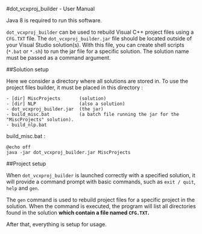 #dot_vcxproj_builder - User Manual

Java 8 is required to run this software.

`dot_vcxproj_builder` can be used to rebuild Visual C++ project files using a `CFG.TXT` file.
The `dot_vcxproj_builder.jar` file should be located outside of your Visual Studio solution(s). With this file, you can create shell scripts (`*.bat` or `*.sh`) to run the jar file for a specific solution. The solution name must be passed as a command argument.

##Solution setup

Here we consider a directory where all solutions are stored in.
To use the project files builder, it must be placed in this directory :

```
- [dir] MiscProjects       (solution)
- [dir] NLP                (also a solution)
- dot_vcxproj_builder.jar  (the jar)
- build_misc.bat           (a batch file running the jar for the "MiscProjects" solution).
- build_nlp.bat
```

build_misc.bat :

```
@echo off
java -jar dot_vcxproj_builder.jar MiscProjects
```

##Project setup

When `dot_vcxproj_builder` is launched correctly with a specified solution, it will provide a command prompt with basic commands, such as `exit / quit`, `help` and `gen`.

The `gen` command is used to rebuild project files for a specific project in the solution. When the command is executed, the program will list all directories found in the solution **which contain a file named `CFG.TXT`.**



After that, everything is setup for usage.
